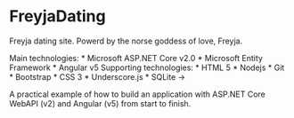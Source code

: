 # FreyjaDating
Freyja dating site. Powerd by the norse goddess of love, Freyja.

Main technologies:
    * Microsoft ASP.NET Core v2.0
    * Microsoft Entity Framework
    * Angular v5 
Supporting technologies:
    * HTML 5
    * Nodejs
    * Git
    * Bootstrap
    * CSS 3
    * Underscore.js
    * SQLite -> 

A practical example of how to build an application with ASP.NET Core WebAPI (v2) and Angular (v5) from start to finish. 
